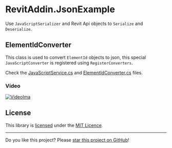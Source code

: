 # RevitAddin.JsonExample

Use `JavaScriptSerializer` and Revit Api objects to `Serialize` and `Deserialize`. 

## ElementIdConverter

This class is used to convert `ElementId` objects to json, this special `JavaScriptConverter` is registered using `RegisterConverters`.

Check the [JavaScriptService.cs](RevitAddin.JsonExample/Services/JavaScriptService.cs) and [ElementIdConverter.cs](RevitAddin.JsonExample/Services/ElementIdConverter.cs) files.

### Vídeo

[![VideoIma]][Video]

## License

This library is [licensed](LICENSE) under the [MIT Licence](https://en.wikipedia.org/wiki/MIT_License).

---

Do you like this project? Please [star this project on GitHub](https://github.com/ricaun/RevitAddin.JsonExample/stargazers)!

[Video]: https://youtu.be/TrlHLiikA6g
[VideoIma]: https://img.youtube.com/vi/TrlHLiikA6g/hqdefault.jpg
